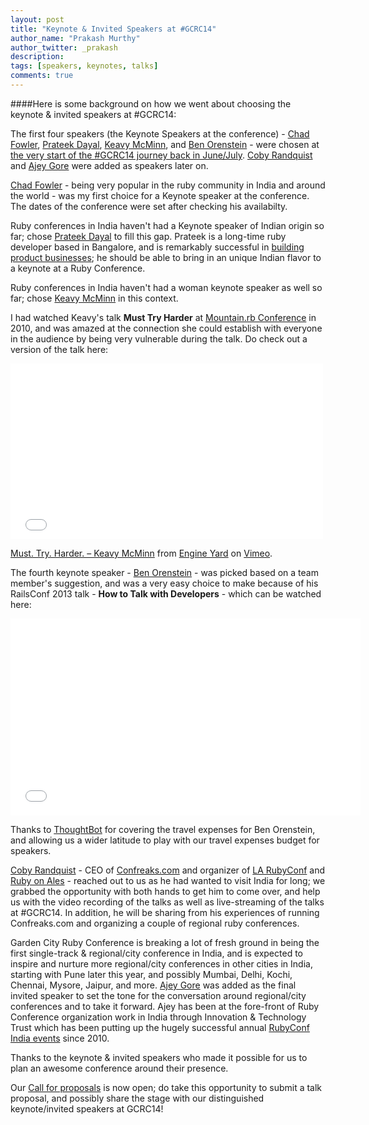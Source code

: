 ```yaml
---
layout: post
title: "Keynote & Invited Speakers at #GCRC14"
author_name: "Prakash Murthy"
author_twitter: _prakash
description:
tags: [speakers, keynotes, talks]
comments: true
---
```

####Here is some background on how we went about choosing the keynote & invited speakers at #GCRC14:

The first four speakers (the Keynote Speakers at the conference) - [Chad Fowler](https://twitter.com/chadfowler), [Prateek Dayal](https://twitter.com/prateekdayal), [Keavy McMinn](https://twitter.com/keavy), and [Ben Orenstein](https://twitter.com/r00k) - were chosen at [the very start of the #GCRC14 journey back in June/July](https://groups.google.com/forum/#!searchin/bangalorerug/keavy$20mcminn/bangalorerug/usTHpRTFqhQ/In_srder1nYJ). [Coby Randquist](https://twitter.com/kobier) and [Ajey Gore](https://twitter.com/ajeygore) were added as speakers later on.

[Chad Fowler](https://twitter.com/chadfowler) - being very popular in the ruby community in India and around the world - was my first choice for a Keynote speaker at the conference. The dates of the conference were set after checking his availabilty.

Ruby conferences in India haven't had a Keynote speaker of Indian origin so far; chose [Prateek Dayal](https://twitter.com/prateekdayal) to fill this gap. Prateek is a long-time ruby developer based in Bangalore, and is remarkably successful in [building](https://supportbee.com) [product businesses](http://www.muziboo.com); he should be able to bring in an unique Indian flavor to a keynote at a Ruby Conference. 

Ruby conferences in India haven't had a woman keynote speaker as well so far; chose [Keavy McMinn](https://twitter.com/keavy) in this context. 

I had watched Keavy's talk **Must Try Harder** at [Mountain.rb Conference](http://rockymtnruby.com/2010) in 2010, and was amazed at the connection she could establish with everyone in the audience by being very vulnerable during the talk. Do check out a version of the talk here:

<iframe src="//player.vimeo.com/video/16517560" width="500" height="281" frameborder="0" webkitallowfullscreen mozallowfullscreen allowfullscreen></iframe> <p><a href="http://vimeo.com/16517560">Must. Try. Harder. – Keavy McMinn</a> from <a href="http://vimeo.com/engineyard">Engine Yard</a> on <a href="https://vimeo.com">Vimeo</a>.</p>

The fourth keynote speaker - [Ben Orenstein](https://twitter.com/r00k) - was picked based on a team member's suggestion, and was a very easy choice to make because of his RailsConf 2013 talk - **How to Talk with Developers** - which can be watched here:

<iframe width="560" height="315" src="//www.youtube.com/embed/l9JXH7JPjR4" frameborder="0" allowfullscreen></iframe>

Thanks to [ThoughtBot](http://thoughtbot.com) for covering the travel expenses for Ben Orenstein, and allowing us a wider latitude to play with our travel expenses budget for speakers. 

[Coby Randquist](https://twitter.com/kobier) - CEO of [Confreaks.com](http://www.confreaks.com) and organizer of [LA RubyConf](http://larubyconf.com) and [Ruby on Ales](http://onales.com) - reached out to us as he had wanted to visit India for long; we grabbed the opportunity with both hands to get him to come over, and help us with the video recording of the talks as well as live-streaming of the talks at #GCRC14. In addition, he will be sharing from his experiences of running Confreaks.com and organizing a couple of regional ruby conferences. 

Garden City Ruby Conference is breaking a lot of fresh ground in being the first single-track & regional/city conference in India, and is expected to inspire and nurture more regional/city conferences in other cities in India, starting with Pune later this year, and possibly Mumbai, Delhi, Kochi, Chennai, Mysore, Jaipur, and more. [Ajey Gore](https://twitter.com/ajeygore) was added as the final invited speaker to set the tone for the conversation around regional/city conferences and to take it forward. Ajey has been at the fore-front of Ruby Conference organization work in India through Innovation & Technology Trust which has been putting up the hugely successful annual [RubyConf India events](http://rubyconfindia.org/2013/) since 2010. 

Thanks to the keynote & invited speakers who made it possible for us to plan an awesome conference around their presence. 

Our [Call for proposals](http://www.gardencityruby.org/cfp/) is now open; do take this opportunity to submit a talk proposal, and possibly share the stage with our distinguished keynote/invited speakers at GCRC14!
